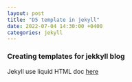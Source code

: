 ```yaml
---
layout: post
title: "D5 template in jekyll"
date: 2022-07-04 14:30:00 +0400
categories: jekyll
---
```


### Creating templates for jekkyll blog



Jekyll use liquid HTML doc [here]( https://shopify.github.io/liquid/)




<script src="https://utteranc.es/client.js"
repo="sosaheri/sosaheri"
issue-term="pathname"
theme="github-light"
crossorigin="anonymous"
async>
</script>